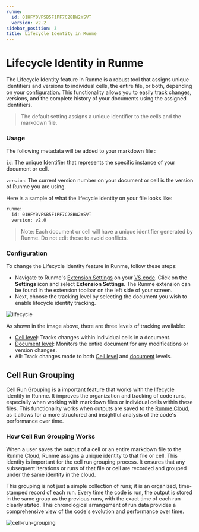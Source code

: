 ```yaml
---
runme:
  id: 01HFY0VFSB5F1PF7C28BW2YSVT
  version: v2.2
sidebar_position: 3
title: Lifecycle Identity in Runme
---
```


# Lifecycle Identity in Runme

The Lifecycle Identity feature in Runme is a robust tool that assigns unique identifiers and versions to individual cells, the entire file, or both, depending on your [configuration](https://docs.runme.dev/configuration/). This functionality allows you to easily track changes, versions, and the complete history of your documents using the assigned identifiers.

> The default setting assigns a unique identifier to the cells and the markdown file.
>


### Usage[](https://docs.runme.dev/configuration/lifecycle-identity#usage)

The following metadata will be added to your markdown file :

`id`: The unique Identifier that represents the specific instance of your document or cell.

`version`: The current version number on your document or cell is the version of Runme you are using.

Here is a sample of what the lifecycle identity on your file looks like:

```sh {"id":"01HFYHDGTT1BNMZD3CBCKHQGG0"}
runme:
  id: 01HFY0VFSB5F1PF7C28BW2YSVT
  version: v2.0
```


> Note: Each document or cell will have a unique identifier generated by Runme. Do not edit these to avoid conflicts.
> 

### Configuration

To change the Lifecycle Identity feature in Runme, follow these steps:

- Navigate to Runme's [Extension Settings](https://docs.runme.dev/getting-started/vs-code#runme-settings-for-vs-code) on your [VS code](https://docs.runme.dev/install#runme-for-vs-code). Click on the **Settings** icon and select **Extension Settings**. The Runme extension can be found in the extension toolbar on the left side of your screen.
- Next, choose the tracking level by selecting the document you wish to enable lifecycle identity tracking.

![lifecycle](../../static/img/lifecycle-identity1.png)

As shown in the image above, there are three levels of tracking available:

- [Cell level](https://docs.runme.dev/configuration/cell-level): Tracks changes within individual cells in a document.
- [Document level](https://docs.runme.dev/configuration/document-level): Monitors the entire document for any modifications or version changes.
- All: Track changes made to both [Cell level](https://docs.runme.dev/configuration/cell-level) and [document](https://docs.runme.dev/configuration/document-level) levels.

## Cell Run Grouping

Cell Run Grouping is a important feature that works with the lifecycle identity in Runme. It improves the organization and tracking of code runs, especially when working with markdown files or individual cells within these files. This functionality works when outputs are saved to the [Runme Cloud](https://app.runme.dev/), as it allows for a more structured and insightful analysis of the code's performance over time.

### How Cell Run Grouping Works

When a user saves the output of a cell or an entire markdown file to the Runme Cloud, Runme assigns a unique identity to that file or cell. This identity is important for the cell run grouping process. It ensures that any subsequent iterations or runs of that file or cell are recorded and grouped under the same identity in the cloud.

This grouping is not just a simple collection of runs; it is an organized, time-stamped record of each run. Every time the code is run, the output is stored in the same group as the previous runs, with the exact time of each run clearly stated. This chronological arrangement of run data provides a comprehensive view of the code's evolution and performance over time.

![cell-run-grouping](../../static/img/cell-run-grouping.png)
